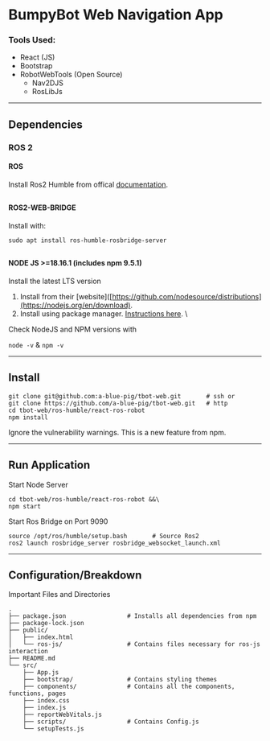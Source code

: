 # BumpyBot Web Navigation App

### Tools Used:
* React (JS)
* Bootstrap
* RobotWebTools (Open Source)
    * Nav2DJS
    * RosLibJs

---
## Dependencies
### ROS 2

#### ROS
Install Ros2 Humble from offical [documentation](https://docs.ros.org/en/humble/index.html).
##
#### ROS2-WEB-BRIDGE
Install with:
```
sudo apt install ros-humble-rosbridge-server
```
##
#### NODE JS >=18.16.1 (includes npm 9.5.1)
Install the latest LTS version
1. Install from their [website]([https://github.com/nodesource/distributions](https://nodejs.org/en/download).
2. Install using package manager. [Instructions here](https://github.com/nodesource/distributions). \

Check NodeJS and NPM versions with

`node -v`  &  `npm -v`


---
## Install
```
git clone git@github.com:a-blue-pig/tbot-web.git       # ssh or
git clone https://github.com/a-blue-pig/tbot-web.git   # http
cd tbot-web/ros-humble/react-ros-robot
npm install
```
Ignore the vulnerability warnings. This is a new feature from npm.


---
## Run Application
Start Node Server
```
cd tbot-web/ros-humble/react-ros-robot &&\
npm start
```
Start Ros Bridge on Port 9090
```
source /opt/ros/humble/setup.bash       # Source Ros2
ros2 launch rosbridge_server rosbridge_websocket_launch.xml
```


---
## Configuration/Breakdown
Important Files and Directories
```
.
├── package.json                 # Installs all dependencies from npm
├── package-lock.json
├── public/
│   ├── index.html
│   └── ros-js/                  # Contains files necessary for ros-js interaction
├── README.md
└── src/
    ├── App.js
    ├── bootstrap/               # Contains styling themes
    ├── components/              # Contains all the components, functions, pages
    ├── index.css
    ├── index.js
    ├── reportWebVitals.js
    ├── scripts/                 # Contains Config.js
    └── setupTests.js
```
